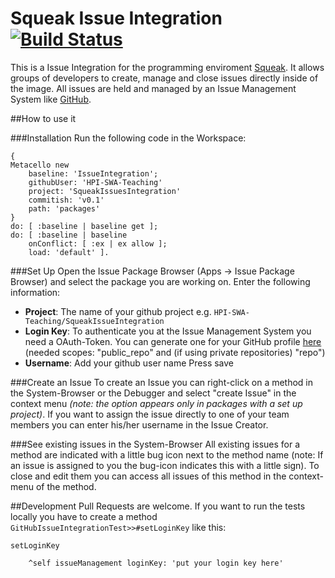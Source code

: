 Squeak Issue Integration [![Build Status](https://travis-ci.org/HPI-SWA-Teaching/SWT15-Project-03.svg?branch=master)](https://travis-ci.org/HPI-SWA-Teaching/SWT15-Project-03)
===================

This is a Issue Integration for the programming enviroment [Squeak](http://squeak.org/). It allows groups of developers to create, manage and close issues directly inside of the image. All issues are held and managed by an Issue Management System like [GitHub](https://github.com).

##How to use it

###Installation
Run the following code in the Workspace:
```smalltalk
{
Metacello new
    baseline: 'IssueIntegration';
    githubUser: 'HPI-SWA-Teaching'
    project: 'SqueakIssuesIntegration'
    commitish: 'v0.1'
    path: 'packages'
}
do: [ :baseline | baseline get ];
do: [ :baseline | baseline
    onConflict: [ :ex | ex allow ];
    load: 'default' ].
```
###Set Up
Open the Issue Package Browser (Apps -> Issue Package Browser) and select the package you are working on. Enter the following information:
- **Project**: The name of your github project e.g. ```HPI-SWA-Teaching/SqueakIssueIntegration```
- **Login Key**: To authenticate you at the Issue Management System you need a OAuth-Token. You can generate one for your GitHub profile [here](https://github.com/settings/tokens) (needed scopes: "public_repo" and (if using private repositories) "repo")
- **Username**: Add your github user name
Press save

###Create an Issue
To create an Issue you can right-click on a method in the System-Browser or the Debugger and select "create Issue" in the context menu *(note: the option appears only in packages with a set up project)*. If you want to assign the issue directly to one of your team members you can enter his/her username in the Issue Creator.

###See existing issues in the System-Browser
All existing issues for a method are indicated with a little bug icon next to the method name (note: If an issue is assigned to you the bug-icon indicates this with a little sign). To close and edit them you can access all issues of this method in the context-menu of the method.

##Development
Pull Requests are welcome.
If you want to run the tests locally you have to create a method ```GitHubIssueIntegrationTest>>#setLoginKey``` like this:
```smalltalk
setLoginKey

	^self issueManagement loginKey: 'put your login key here'
```
